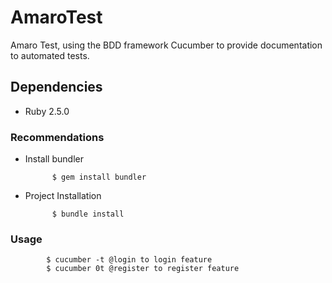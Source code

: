 # AmaroTest

Amaro Test, using the BDD framework Cucumber to provide documentation to automated tests.

## Dependencies

* Ruby 2.5.0

### Recommendations

* Install bundler

            $ gem install bundler

* Project Installation

            $ bundle install

### Usage
            $ cucumber -t @login to login feature
            $ cucumber 0t @register to register feature
